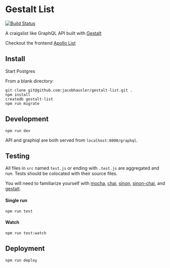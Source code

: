 # Gestalt List

[![Build Status](https://travis-ci.org/jacobhausler/gestalt-list.svg?branch=master)](https://travis-ci.org/jacobhausler/gestalt-list)

A craigslist like GraphQL API built with [Gestalt](https://github.com/charlieschwabacher/gestalt)

Checkout the frontend [Apollo List](https://github.com/slightlytyler/apollo-list)


## Install

Start Postgres

From a blank directory:

```
git clone git@github.com:jacobhausler/gestalt-list.git .
npm install
createdb gestalt-list
npm run migrate
```

## Development

```
npm run dev
```

API and graphiql are both served from `localhost:8000/graphql`.

## Testing

All files in `src` named `test.js` or ending with `.test.js` are aggregated and run. Tests should be colocated with their source files.

You will need to familiarize yourself with [mocha](https://mochajs.org/), [chai](http://chaijs.com/), [sinon](http://sinonjs.org/), [sinon-chai](https://github.com/domenic/sinon-chai), and [gestalt](https://github.com/charlieschwabacher/gestalt).

#### Single run

```
npm run test
```

#### Watch

```
npm run test:watch
```

## Deployment

```
npm run deploy
```
